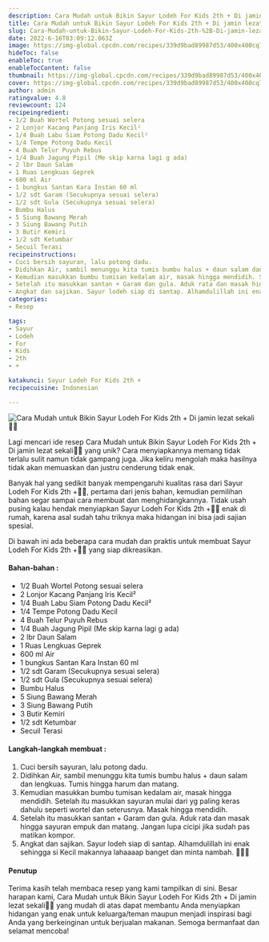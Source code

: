 ```yaml
---
description: Cara Mudah untuk Bikin Sayur Lodeh For Kids 2th + Di jamin lezat sekali"
title: Cara Mudah untuk Bikin Sayur Lodeh For Kids 2th + Di jamin lezat sekali
slug: Cara-Mudah-untuk-Bikin-Sayur-Lodeh-For-Kids-2th-%2B-Di-jamin-lezat-sekali
date: 2022-6-16T03:09:12.063Z
image: https://img-global.cpcdn.com/recipes/339d9bad89987d53/400x400cq70/photo.jpg
hideToc: false
enableToc: true
enableTocContent: false
thumbnail: https://img-global.cpcdn.com/recipes/339d9bad89987d53/400x400cq70/photo.jpg
cover: https://img-global.cpcdn.com/recipes/339d9bad89987d53/400x400cq70/photo.jpg
author: admin
ratingvalue: 4.8
reviewcount: 124
recipeingredient:
- 1/2 Buah Wortel Potong sesuai selera
- 2 Lonjor Kacang Panjang Iris Kecil²
- 1/4 Buah Labu Siam Potong Dadu Kecil²
- 1/4 Tempe Potong Dadu Kecil
- 4 Buah Telur Puyuh Rebus
- 1/4 Buah Jagung Pipil (Me skip karna lagi g ada)
- 2 lbr Daun Salam
- 1 Ruas Lengkuas Geprek
- 600 ml Air
- 1 bungkus Santan Kara Instan 60 ml
- 1/2 sdt Garam (Secukupnya sesuai selera)
- 1/2 sdt Gula (Secukupnya sesuai selera)
- Bumbu Halus
- 5 Siung Bawang Merah
- 3 Siung Bawang Putih
- 3 Butir Kemiri
- 1/2 sdt Ketumbar
- Secuil Terasi
recipeinstructions:
- Cuci bersih sayuran, lalu potong dadu.
- Didihkan Air, sambil menunggu kita tumis bumbu halus + daun salam dan lengkuas. Tumis hingga harum dan matang.
- Kemudian masukkan bumbu tumisan kedalam air, masak hingga mendidih. Setelah itu masukkan sayuran mulai dari yg paling keras dahulu seperti wortel dan seterusnya. Masak hingga mendidih.
- Setelah itu masukkan santan + Garam dan gula. Aduk rata dan masak hingga sayuran empuk dan matang. Jangan lupa cicipi jika sudah pas matikan kompor.
- Angkat dan sajikan. Sayur lodeh siap di santap. Alhamdulillah ini enak sehingga si Kecil makannya lahaaaap banget dan minta nambah. 🥰🥰🥰
categories:
- Resep

tags:
- Sayur
- Lodeh
- For
- Kids
- 2th
- +

katakunci: Sayur Lodeh For Kids 2th +
recipecuisine: Indonesian

---
```


![Cara Mudah untuk Bikin Sayur Lodeh For Kids 2th + Di jamin lezat sekali👩‍🍳](https://img-global.cpcdn.com/recipes/339d9bad89987d53/400x400cq70/photo.jpg)

Lagi mencari ide resep Cara Mudah untuk Bikin Sayur Lodeh For Kids 2th + Di jamin lezat sekali👩‍🍳 yang unik? Cara menyiapkannya memang tidak terlalu sulit namun tidak gampang juga. Jika keliru mengolah maka hasilnya tidak akan memuaskan dan justru cenderung tidak enak.

Banyak hal yang sedikit banyak mempengaruhi kualitas rasa dari Sayur Lodeh For Kids 2th +👩‍🍳, pertama dari jenis bahan, kemudian pemilihan bahan segar sampai cara membuat dan menghidangkannya. Tidak usah pusing kalau hendak menyiapkan Sayur Lodeh For Kids 2th +👩‍🍳 enak di rumah, karena asal sudah tahu triknya maka hidangan ini bisa jadi sajian spesial.

Di bawah ini ada beberapa cara mudah dan praktis untuk membuat Sayur Lodeh For Kids 2th +👩‍🍳 yang siap dikreasikan.

<!--inarticleads1-->

#### Bahan-bahan :

- 1/2 Buah Wortel Potong sesuai selera
- 2 Lonjor Kacang Panjang Iris Kecil²
- 1/4 Buah Labu Siam Potong Dadu Kecil²
- 1/4 Tempe Potong Dadu Kecil
- 4 Buah Telur Puyuh Rebus
- 1/4 Buah Jagung Pipil (Me skip karna lagi g ada)
- 2 lbr Daun Salam
- 1 Ruas Lengkuas Geprek
- 600 ml Air
- 1 bungkus Santan Kara Instan 60 ml
- 1/2 sdt Garam (Secukupnya sesuai selera)
- 1/2 sdt Gula (Secukupnya sesuai selera)
- Bumbu Halus
- 5 Siung Bawang Merah
- 3 Siung Bawang Putih
- 3 Butir Kemiri
- 1/2 sdt Ketumbar
- Secuil Terasi

<!--inarticleads2-->

#### Langkah-langkah membuat :

1. Cuci bersih sayuran, lalu potong dadu.
1. Didihkan Air, sambil menunggu kita tumis bumbu halus + daun salam dan lengkuas. Tumis hingga harum dan matang.
1. Kemudian masukkan bumbu tumisan kedalam air, masak hingga mendidih. Setelah itu masukkan sayuran mulai dari yg paling keras dahulu seperti wortel dan seterusnya. Masak hingga mendidih.
1. Setelah itu masukkan santan + Garam dan gula. Aduk rata dan masak hingga sayuran empuk dan matang. Jangan lupa cicipi jika sudah pas matikan kompor.
1. Angkat dan sajikan. Sayur lodeh siap di santap. Alhamdulillah ini enak sehingga si Kecil makannya lahaaaap banget dan minta nambah. 🥰🥰🥰

#### Penutup

Terima kasih telah membaca resep yang kami tampilkan di sini. Besar harapan kami, Cara Mudah untuk Bikin Sayur Lodeh For Kids 2th + Di jamin lezat sekali👩‍🍳 yang mudah di atas dapat membantu Anda menyiapkan hidangan yang enak untuk keluarga/teman maupun menjadi inspirasi bagi Anda yang berkeinginan untuk berjualan makanan. Semoga bermanfaat dan selamat mencoba!